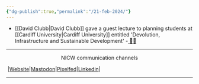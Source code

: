 ```yaml
---
{"dg-publish":true,"permalink":"/21-feb-2024/"}
---
```


- [[David Clubb\|David Clubb]] gave a guest lecture to planning students at [[Cardiff University\|Cardiff University]]  entitled 'Devolution, Infrastructure and Sustainable Development'
-[ 📸👀](https://pix.toot.wales/p/NICW/666644369565051925)

***
<p style="text-align: center;">NICW communication channels</p>

󠁧 |[Website](https://nationalinfrastructurecommission.wales)|[Mastodon](https://toot.wales/@NICW)|[Pixelfed](https://pix.toot.wales/NICW)|[Linkedin](https://www.linkedin.com/company/26268509/)|
***

